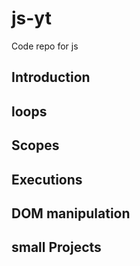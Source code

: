 # js-yt
Code repo for js

## Introduction
## loops
## Scopes
## Executions
## DOM manipulation
## small Projects